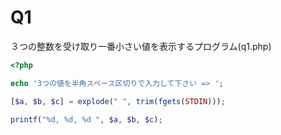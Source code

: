 # Q1
３つの整数を受け取り一番小さい値を表示するプログラム(q1.php)
``` php
<?php

echo '3つの値を半角スペース区切りで入力して下さい => ';

[$a, $b, $c] = explode(" ", trim(fgets(STDIN)));

printf("%d, %d, %d ", $a, $b, $c);
```